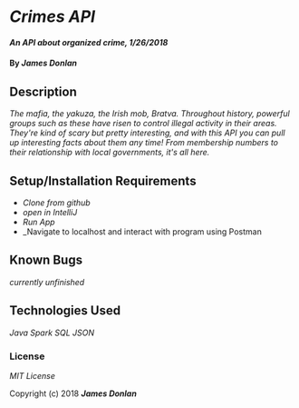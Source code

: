 # _Crimes API_

#### _An API about organized crime, 1/26/2018_

#### By _**James Donlan**_

## Description

_The mafia, the yakuza, the Irish mob, Bratva. Throughout history, powerful groups such as these have risen to control illegal activity in their areas. They're kind of scary but pretty interesting, and with this API you can pull up interesting facts about them any time! From membership numbers to their relationship with local governments, it's all here._

## Setup/Installation Requirements

* _Clone from github_
* _open in IntelliJ_
* _Run App_
* _Navigate to localhost and interact with program using Postman

## Known Bugs

_currently unfinished_

## Technologies Used

_Java_
_Spark_
_SQL_
_JSON_

### License

*MIT License*

Copyright (c) 2018 **_James Donlan_**
